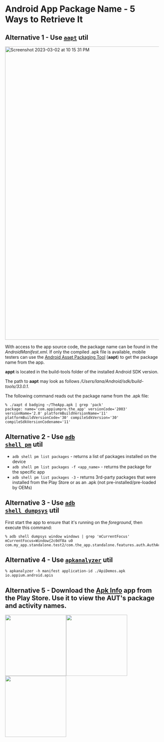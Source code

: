 # Android App Package Name -  5 Ways to Retrieve It

## Alternative 1 - Use [<code>aapt</code>](https://developer.android.com/studio/command-line/adb#pm) util

<img width="960" alt="Screenshot 2023-03-02 at 10 15 31 PM" src="https://user-images.githubusercontent.com/70295997/222645688-6657f0d3-ad03-48d4-b662-a0a828af5407.png">

With access to the app source code, the package name can be found in the *AndroidManifest.xml*. If only the compiled .apk file is available, mobile testers can use the [Android Asset Packaging Tool](https://elinux.org/Android_aapt) (**aapt**) to get the package name from the app.

**appt** is located in the build-tools folder of the installed Android SDK version.

The path to **aapt** may look as follows */Users/lana/Android/sdk/build-tools/33.0.1*.

The following command reads out the package name from the .apk file:

    % ./aapt d badging ~/TheApp.apk | grep 'pack'
    package: name='com.appiumpro.the_app' versionCode='2003' versionName='2.0' platformBuildVersionName='11' platformBuildVersionCode='30' compileSdkVersion='30' compileSdkVersionCodename='11'

## Alternative 2 - Use [<code>adb shell pm</code>](https://developer.android.com/studio/command-line/adb#pm) util

* <code>adb shell pm list packages</code> - returns a list of packages installed on the device
* <code>adb shell pm list packages -f <app_name></code> - returns the package for the specific app
* <code>adb shell pm list packages -3</code> - returns 3rd-party packages that were installed from the Play Store or as an .apk (not pre-installed/pre-loaded by OEMs)


## Alternative 3 - Use [<code>adb shell dumpsys</code>](https://developer.android.com/studio/command-line/dumpsys) util
    
First start the app to ensure that it's running on the *foreground*, then execute this command:
    
    % adb shell dumpsys window windows | grep 'mCurrentFocus'
    mCurrentFocus=Window{2c0df8a u0
    com.my_app.standalone.test2/com.the_app.standalone.features.auth.AuthActivity}

## Alternative 4 - Use [<code>apkanalyzer</code>](https://developer.android.com/studio/command-line/apkanalyzer) util

    % apkanalyzer -h manifest application-id ./ApiDemos.apk
    io.appium.android.apis

## Alternative 5 - Download the [Apk Info](https://play.google.com/store/apps/details?id=com.wt.apkinfo) app from the Play Store. Use it to view the AUT's package and activity names.

<img width=200 src="https://user-images.githubusercontent.com/70295997/228139228-ff7ecc5c-3ad8-4018-80a9-70814301bb54.png"><img width=200 src="https://user-images.githubusercontent.com/70295997/228139235-d139c2f6-7fff-43db-8898-15495c3fe42d.png"><img width=200 src="https://user-images.githubusercontent.com/70295997/228139233-235e6ef3-6925-4bd2-8cb5-ca0063d7a100.png">

